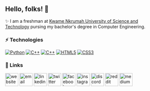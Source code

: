 <h2>Hello, folks! 👋</h2>

✨ I am a freshman at <a href="https://www.knust.edu.gh" target="_blank">Kwame Nkrumah University of Science and Technology</a> pursing my bachelor's degree in Computer Engineering.



<h3>⚡ Technologies</h3>
<a href="#"><img src="https://img.shields.io/badge/-Python-black?style=flat-square&amp;logo=Python" alt="Python" style="max-width: 100%;"></a>
<a href="#"><img src="https://img.shields.io/badge/-C++-000?&amp;logo=c%2b%2b&amp;logoColor=00599C" alt="C++" style="max-width: 100%;"></a>
<a href="#"><img src="https://img.shields.io/badge/-JavaScript-black?style=flat-square&amp;logo=javascript" alt="C++" style="max-width: 100%;"></a>
<a href="#"><img src="https://img.shields.io/badge/-HTML5-%23E44D27?style=flat-square&amp;logo=html5&amp;logoColor=ffffff" alt="HTML5" style="max-width: 100%;"></a>
<a href="#"><img src="https://img.shields.io/badge/-CSS3-%231572B6?style=flat-square&amp;logo=css3" alt="CSS3" style="max-width: 100%;"></a>


<!--
- 🔭 I’m currently working on ...
- 🌱 I’m currently learning about open source
- 👯 I’m looking to collaborate on ...
- 🤔 I’m looking for help with ...
- 💬 Ask me about ...
- 📫 How to reach me: ...
- 😄 Pronouns: ...
- ⚡ Fun fact: ...

<h3>😄 Pronouns</h3>
He/Him

"https://img.icons8.com/external-nawicon-outline-color-nawicon/452/external-email-communication-nawicon-outline-color-nawicon-2.png
t="https://img.icons8.com/external-nawicon-flat-nawicon/452/external-email-communication-nawicon-flat-nawicon-2.png 2x" alt="Email icon in nawicon Flat" loading="lazy">

src="https://img.icons8.com/color/96/000000/stackoverflow.png" style="max-width: 100%;">
src="https://img.icons8.com/nolan/96/vk-circled.png" style="max-width: 100%;">
-->


<h3>🔗 Links</h3>
<a href="https://www.oseiagm.com"><img src="https://img.icons8.com/fluent/96/000000/domain.png" alt="website" style="width: 3em; height: 3em;"></a>
<a href="mailto:hello@oseiagm"><img src="https://img.icons8.com/external-nawicon-outline-color-nawicon/452/external-email-communication-nawicon-outline-color-nawicon-2.png" alt="email" style="width: 3em; height: 3em;"></a>
<a href="https://www.linkedin.com/in/oseiagm"><img src="https://img.icons8.com/color/96/000000/linkedin.png" alt="linkedin" style="width: 3em; height: 3em;"></a>
<a href="https://www.twitter.com/oseiagm"><img src="https://img.icons8.com/color/96/000000/twitter-squared.png" alt="twitter" style="width: 3em; height: 3em;"></a>
<a href="https://www.facebook.com/oseiagm"><img src="https://img.icons8.com/color/344/facebook-new.png" alt="facebook" style="width: 3em; height: 3em;"></a>
<a href="https://www.instagram.com/oseiagm"><img src="https://img.icons8.com/color/96/000000/instagram-new.png" alt="instagram" style="width: 3em; height: 3em;"></a>
<a href="https://www.instagram.com/oseiagm"><img src="https://img.icons8.com/color/96/000000/discord-logo.png" alt="discord" style="width: 3em; height: 3em;"></a>
<a href="https://www.reddit.com/user/oseiagm"><img src="https://img.icons8.com/color/96/000000/reddit.png" alt="reddit" style="width: 3em; height: 3em;"></a>
<a href="https://www.medium.com/@oseiagm"><img src="https://img.icons8.com/color/96/000000/medium-logo.png" alt="medium" style="width: 3em; height: 3em;"></a>

